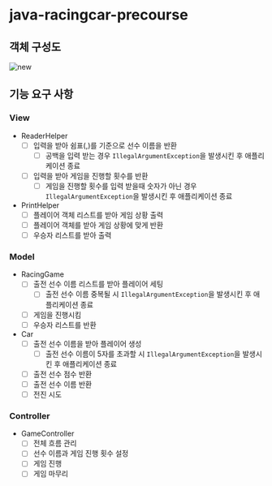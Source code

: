 # java-racingcar-precourse
## 객체 구성도
![new](https://github.com/user-attachments/assets/d43b6bfe-2126-44bb-b19e-24af7eb2dcfa)
## 기능 요구 사항
### View
- ReaderHelper
  - [ ] 입력을 받아 쉼표(,)를 기준으로 선수 이름을 반환
    - [ ] 공백을 입력 받는 경우 `IllegalArgumentException`을 발생시킨 후 애플리케이션 종료
  - [ ] 입력을 받아 게임을 진행할 횟수를 반환
    - [ ] 게임을 진행할 횟수를 입력 받을때 숫자가 아닌 경우 `IllegalArgumentException`을 발생시킨 후 애플리케이션 종료
- PrintHelper
  - [ ] 플레이어 객체 리스트를 받아 게임 상황 출력
  - [ ] 플레이어 객체를 받아 게임 상황에 맞게 반환
  - [ ] 우승자 리스트를 받아 출력
### Model
- RacingGame
  - [ ] 출전 선수 이름 리스트를 받아 플레이어 세팅
    - [ ] 출전 선수 이름 중복될 시 `IllegalArgumentException`을 발생시킨 후 애플리케이션 종료
  - [ ] 게임을 진행시킴
  - [ ] 우승자 리스트를 반환
- Car
  - [ ] 출전 선수 이름을 받아 플레이어 생성
    - [ ] 출전 선수 이름이 5자를 초과할 시 `IllegalArgumentException`을 발생시킨 후 애플리케이션 종료
  - [ ] 출전 선수 점수 반환
  - [ ] 출전 선수 이름 반환
  - [ ] 전진 시도
### Controller
- GameController
  - [ ] 전체 흐름 관리 
  - [ ] 선수 이름과 게임 진행 횟수 설정
  - [ ] 게임 진행
  - [ ] 게임 마무리